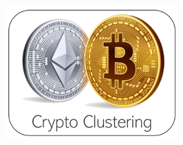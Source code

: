 <p align="center">
<img src="https://github.com/theidari/CryptoClustering/blob/main/assets/crypto_header.png" width=400px>
</p>
